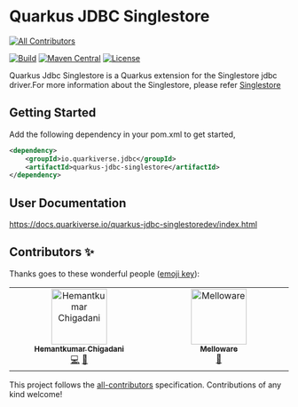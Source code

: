 # Quarkus JDBC Singlestore

<!-- ALL-CONTRIBUTORS-BADGE:START - Do not remove or modify this section -->
[![All Contributors](https://img.shields.io/badge/all_contributors-1-orange.svg?style=flat-square)](#contributors-)
<!-- ALL-CONTRIBUTORS-BADGE:END -->
[![Build](https://github.com/quarkiverse/quarkus-jdbc-singlestore/workflows/Build/badge.svg)](https://github.com/quarkiverse/quarkus-jdbc-singlestore/actions?query=workflow%3ABuild)
[![Maven Central](https://img.shields.io/maven-central/v/io.quarkiverse.jdbc/quarkus-jdbc-singlestore.svg?label=Maven%20Central&style=flat-square)](https://search.maven.org/artifact/io.quarkiverse.jdbc/quarkus-jdbc-singlestore)
[![License](https://img.shields.io/badge/License-Apache%202.0-blue.svg?style=flat-square)](https://opensource.org/licenses/Apache-2.0)

Quarkus Jdbc Singlestore is a Quarkus extension for the Singlestore jdbc driver.For more information about
the Singlestore, please refer [Singlestore](https://www.singlestore.com/)

## Getting Started
Add the following dependency in your pom.xml to get started,

```xml
<dependency>
    <groupId>io.quarkiverse.jdbc</groupId>
    <artifactId>quarkus-jdbc-singlestore</artifactId>
</dependency>
```

## User Documentation

https://docs.quarkiverse.io/quarkus-jdbc-singlestoredev/index.html

## Contributors ✨

Thanks goes to these wonderful people ([emoji key](https://allcontributors.org/docs/en/emoji-key)):

<!-- ALL-CONTRIBUTORS-LIST:START - Do not remove or modify this section -->
<!-- prettier-ignore-start -->
<!-- markdownlint-disable -->
<table>
  <tbody>
    <tr>
      <td align="center" valign="top" width="14.28%"><a href="https://uk.linkedin.com/in/hchigadani"><img src="https://avatars.githubusercontent.com/u/12896715?v=4?s=100" width="100px;" alt="Hemantkumar Chigadani"/><br /><sub><b>Hemantkumar Chigadani</b></sub></a><br /><a href="https://github.com/quarkiverse/quarkus-jdbc-singlestore/commits?author=Hemantkumar-Chigadani" title="Code">💻</a> <a href="#maintenance-Hemantkumar-Chigadani" title="Maintenance">🚧</a></td>
      <td align="center" valign="top" width="14.28%"><a href="https://melloware.com"><img src="https://avatars.githubusercontent.com/u/4399574?v=4?s=100" width="100px;" alt="Melloware"/><br /><sub><b>Melloware</b></sub></a><br /><a href="https://github.com/quarkiverse/quarkus-jdbc-singlestore/pulls?q=is%3Apr+reviewed-by%3Amelloware" title="Reviewed Pull Requests">👀</a></td>
    </tr>
  </tbody>
</table>

<!-- markdownlint-restore -->
<!-- prettier-ignore-end -->

<!-- ALL-CONTRIBUTORS-LIST:END -->

This project follows the [all-contributors](https://github.com/all-contributors/all-contributors) specification. Contributions of any kind welcome!
